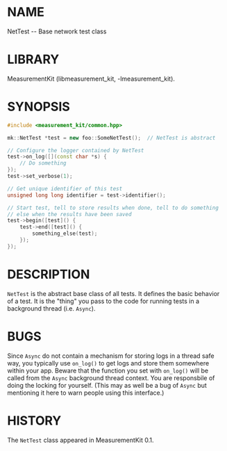 # NAME
NetTest -- Base network test class

# LIBRARY
MeasurementKit (libmeasurement_kit, -lmeasurement_kit).

# SYNOPSIS
```C++
#include <measurement_kit/common.hpp>

mk::NetTest *test = new foo::SomeNetTest();  // NetTest is abstract

// Configure the logger contained by NetTest
test->on_log([](const char *s) {
    // Do something
});
test->set_verbose(1);

// Get unique identifier of this test
unsigned long long identifier = test->identifier();

// Start test, tell to store results when done, tell to do something
// else when the results have been saved
test->begin([test]() {
    test->end([test]() {
        something_else(test);
    });
});
```

# DESCRIPTION

`NetTest` is the abstract base class of all tests. It defines the
basic behavior of a test. It is the "thing" you pass to the code for
running tests in a background thread (i.e. `Async`).

# BUGS

Since `Async` do not contain a mechanism for storing logs in a thread
safe way, you typically use `on_log()` to get logs and store them somewhere
within your app. Beware that the function you set with `on_log()` will be
called from the `Async` background thread context. You are responsbile
of doing the locking for yourself. (This may as well be a bug of `Async`
but mentioning it here to warn people using this interface.)

# HISTORY

The `NetTest` class appeared in MeasurementKit 0.1.
